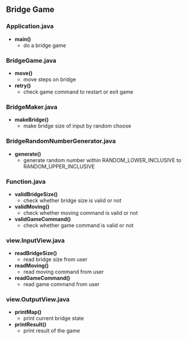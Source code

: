 ## Bridge Game

### Application.java
* **main()**
  * do a bridge game

### BridgeGame.java
* **move()**
  * move steps on bridge
* **retry()**
  * check game command to restart or exit game
  
### BridgeMaker.java
* **makeBridge()**
  * make bridge size of input by random choose

### BridgeRandomNumberGenerator.java
* **generate()**
  * generate random number within RANDOM_LOWER_INCLUSIVE to RANDOM_UPPER_INCLUSIVE

### Function.java

* **validBridgeSize()**
    * check whether bridge size is valid or not
* **validMoving()**
    * check whether moving command is valid or not
* **validGameCommand()**
    * check whether game command is valid or not

### view.InputView.java

* **readBridgeSize()**
    * read bridge size from user
* **readMoving()**
    * read moving command from user
* **readGameCommand()**
    * read game command from user

### view.OutputView.java

* **printMap()**
    * print current bridge state
* **printResult()**
    * print result of the game
